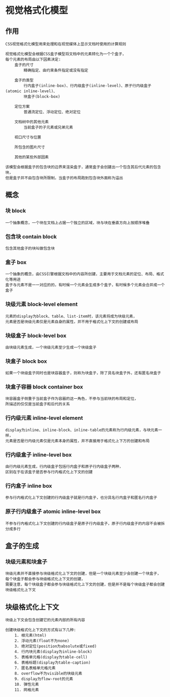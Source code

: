 # 视觉格式化模型

## 作用
    CSS视觉格式化模型用来处理和在视觉媒体上显示文档时使用的计算规则

    视觉格式化模型会根据CSS盒子模型将文档中的元素转化为一个个盒子，
    每个元素的布局由以下因素决定:
        盒子的尺寸
            精确指定、由约束条件指定或没有指定
        
        盒子的类型
            行内盒子(inline-box)、行内级盒子(inline-level)、原子行内级盒子(atomic inline-level)、
            块盒子(block-box)
        
        定位方案
            普通流定位、浮动定位、绝对定位
        
        文档树中的其他元素
            当前盒子的子元素或兄弟元素
        
        视口尺寸与位置

        所包含的图片尺寸

        其他的某些外部因素

    该模型会根据盒子的包含块的边界来渲染盒子，通常盒子会创建出一个包含其后代元素的包含块，
    但是盒子并不由包含块所限制，当盒子的布局跑到包含块外面称为溢出
        

## 概念

### 块 block
    一个抽象概念，一个块在文档上占据一个独立的区域，块与块在垂直方向上按顺序堆叠

### 包含块 contain block
    包含其他盒子的块叫做包含块

### 盒子 box
    一个抽象的概念，由CSS引擎根据文档中的内容所创建，主要用于文档元素的定位、布局、格式化等用途
    盒子与元素不是一一对应的的，有时候一个元素会生成多个盒子，有时候多个元素会合并成一个盒子

### 块级元素 block-level element
    元素的display为block、table、list-item时，该元素将成为块级元素，
    元素是否是块级元素仅是元素自身的属性，并不用于格式化上下文的创建或布局

### 块级盒子 block-level box
    由块级元素生成，一个块级元素至少生成一个块级盒子

### 块盒子 block box
    如果一个块级盒子同时也是块容器盒子，则称为块盒子，除了具名块盒子外，还有匿名块盒子

### 块盒子容器 block container box
    块容器盒子侧重于当前盒子作为容器的这一角色，不参与当前块的布局和定位，
    所描述的仅仅是当前盒子和后代的关系

### 行内级元素 inline-level element
    display为inline、inline-block、inline-table的元素称为行内级元素，与块元素一样，
    元素是否是行内级元素仅是元素本身的属性，并不直接用于格式化上下万的创建和布局

### 行内级盒子 inline-level box
    由行内级元素生成，行内级盒子包括行内盒子和原子行内级盒子两种，
    区别在于在该盒子是否参与行内格式化上下文的创建

### 行内盒子 inline box
    参与行内格式化上下文创建的行内级盒子就是行内盒子，也分具名行内盒子和匿名行内盒子

### 原子行内级盒子 atomic inline-level box
    不参与行内格式化上下文创建的行内级盒子是原子行内级盒子，原子行内级盒子的内容不会被拆分成多行


## 盒子的生成

### 块级元素和块盒子
    块级元素并不直接参与块级格式化上下文的创建，但是一个块级元素至少会创建一个块盒子，
    每个块盒子都会参与块级格式化上下文的创建，
    需要注意，每个块级盒子都会参与块级格式化上下文的创建，但是并不是每个块级盒子都会创建块级格式化上下文



## 块级格式化上下文
    块级上下文会包含创建它的元素内部的所有内容

    创建块级格式化上下文的方式有以下几种:
        1. 根元素(html)
        2. 浮动元素(float不为none)
        3. 绝对定位(position为absolute或fixed)
        4. 行内块元素(display为inline-block)
        5. 表格单元格(display为table-cell)
        6. 表格标题(display为table-caption)
        7. 匿名表格单元格元素
        8. overflow不为visible的块级元素
        9. display为flow-root的元素
        10. 弹性元素
        11. 网格元素

